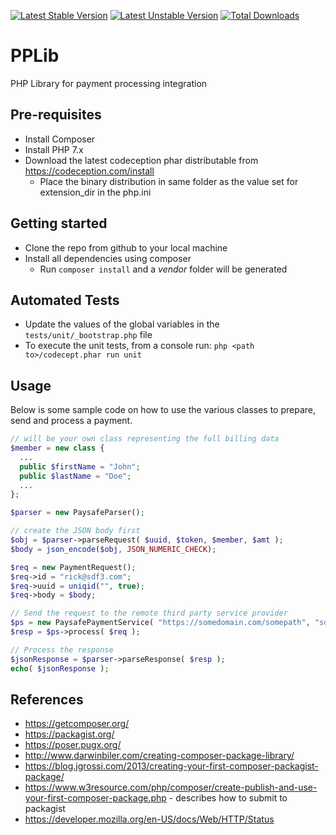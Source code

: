 [![Latest Stable Version](https://poser.pugx.org/gianninasd/pplib/v/stable)](https://packagist.org/packages/gianninasd/pplib) 
[![Latest Unstable Version](https://poser.pugx.org/gianninasd/pplib/v/unstable)](https://packagist.org/packages/gianninasd/pplib) 
[![Total Downloads](https://poser.pugx.org/gianninasd/pplib/downloads)](https://packagist.org/packages/gianninasd/pplib)

PPLib
================
PHP Library for payment processing integration

## Pre-requisites
* Install Composer
* Install PHP 7.x
* Download the latest codeception phar distributable from https://codeception.com/install
  * Place the binary distribution in same folder as the value set for extension_dir in the php.ini

## Getting started
* Clone the repo from github to your local machine
* Install all dependencies using composer
  * Run `composer install` and a _vendor_ folder will be generated

## Automated Tests
* Update the values of the global variables in the `tests/unit/_bootstrap.php` file 
* To execute the unit tests, from a console run: `php <path to>/codecept.phar run unit`

## Usage
Below is some sample code on how to use the various classes to prepare, send and process a payment.

```php
// will be your own class representing the full billing data
$member = new class {
  ...
  public $firstName = "John";
  public $lastName = "Doe";
  ...
};

$parser = new PaysafeParser();

// create the JSON body first
$obj = $parser->parseRequest( $uuid, $token, $member, $amt );
$body = json_encode($obj, JSON_NUMERIC_CHECK);

$req = new PaymentRequest();
$req->id = "rick@sdf3.com";
$req->uuid = uniqid("", true);
$req->body = $body;

// Send the request to the remote third party service provider
$ps = new PaysafePaymentService( "https://somedomain.com/somepath", "some authentication token" );
$resp = $ps->process( $req );

// Process the response
$jsonResponse = $parser->parseResponse( $resp );
echo( $jsonResponse );
```

## References
* https://getcomposer.org/
* https://packagist.org/
* https://poser.pugx.org/
* http://www.darwinbiler.com/creating-composer-package-library/
* https://blog.jgrossi.com/2013/creating-your-first-composer-packagist-package/
* https://www.w3resource.com/php/composer/create-publish-and-use-your-first-composer-package.php - describes how to submit to packagist
* https://developer.mozilla.org/en-US/docs/Web/HTTP/Status